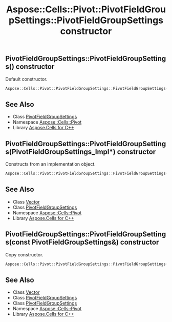 ﻿---
title: Aspose::Cells::Pivot::PivotFieldGroupSettings::PivotFieldGroupSettings constructor
linktitle: PivotFieldGroupSettings
second_title: Aspose.Cells for C++ API Reference
description: 'Aspose::Cells::Pivot::PivotFieldGroupSettings::PivotFieldGroupSettings constructor. Default constructor in C++.'
type: docs
weight: 100
url: /cpp/aspose.cells.pivot/pivotfieldgroupsettings/pivotfieldgroupsettings/
---
## PivotFieldGroupSettings::PivotFieldGroupSettings() constructor


Default constructor.

```cpp
Aspose::Cells::Pivot::PivotFieldGroupSettings::PivotFieldGroupSettings()
```

## See Also

* Class [PivotFieldGroupSettings](../)
* Namespace [Aspose::Cells::Pivot](../../)
* Library [Aspose.Cells for C++](../../../)
## PivotFieldGroupSettings::PivotFieldGroupSettings(PivotFieldGroupSettings_Impl*) constructor


Constructs from an implementation object.

```cpp
Aspose::Cells::Pivot::PivotFieldGroupSettings::PivotFieldGroupSettings(PivotFieldGroupSettings_Impl *impl)
```

## See Also

* Class [Vector](../../../aspose.cells/vector/)
* Class [PivotFieldGroupSettings](../)
* Namespace [Aspose::Cells::Pivot](../../)
* Library [Aspose.Cells for C++](../../../)
## PivotFieldGroupSettings::PivotFieldGroupSettings(const PivotFieldGroupSettings\&) constructor


Copy constructor.

```cpp
Aspose::Cells::Pivot::PivotFieldGroupSettings::PivotFieldGroupSettings(const PivotFieldGroupSettings &src)
```

## See Also

* Class [Vector](../../../aspose.cells/vector/)
* Class [PivotFieldGroupSettings](../)
* Class [PivotFieldGroupSettings](../)
* Namespace [Aspose::Cells::Pivot](../../)
* Library [Aspose.Cells for C++](../../../)
